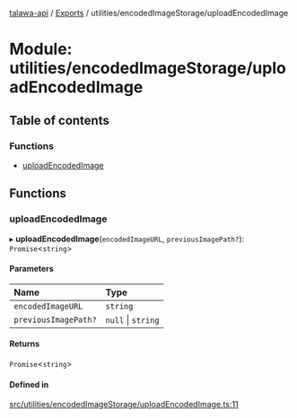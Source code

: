 [talawa-api](../README.md) / [Exports](../modules.md) / utilities/encodedImageStorage/uploadEncodedImage

# Module: utilities/encodedImageStorage/uploadEncodedImage

## Table of contents

### Functions

- [uploadEncodedImage](utilities_encodedImageStorage_uploadEncodedImage.md#uploadencodedimage)

## Functions

### uploadEncodedImage

▸ **uploadEncodedImage**(`encodedImageURL`, `previousImagePath?`): `Promise`<`string`\>

#### Parameters

| Name | Type |
| :------ | :------ |
| `encodedImageURL` | `string` |
| `previousImagePath?` | ``null`` \| `string` |

#### Returns

`Promise`<`string`\>

#### Defined in

[src/utilities/encodedImageStorage/uploadEncodedImage.ts:11](https://github.com/Nitya-Pasrija/talawa-api/blob/faae1c9/src/utilities/encodedImageStorage/uploadEncodedImage.ts#L11)
